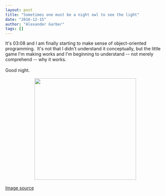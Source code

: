 ```yaml
---
layout: post
title: "Sometimes one must be a night owl to see the light"
date: "2016-12-15"
author: "Alexander Garber"
tags: []
---
```


<div dir="ltr" style="text-align: left;" trbidi="on">It's 03:08 and I am finally starting to make sense of object-oriented programming.  It's not that I didn't understand it conceptually, but the little game I'm making works and I'm
        beginning to understand -- not merely comprehend -- why it works.<br><br>Good night.<br><br>
        <div class="separator" style="clear: both; text-align: center;"><a href="https://4.bp.blogspot.com/-sTMRqSAj2kM/WFFuTrahMtI/AAAAAAAALO4/2h7S4F5sptQwcZhq4wTDhQW8hZT8n53sQCPcB/s1600/owl-163574_960_720.jpg" imageanchor="1" style="margin-left: 1em; margin-right: 1em;"><img border="0" height="320" src="https://4.bp.blogspot.com/-sTMRqSAj2kM/WFFuTrahMtI/AAAAAAAALO4/2h7S4F5sptQwcZhq4wTDhQW8hZT8n53sQCPcB/s320/owl-163574_960_720.jpg" width="320"></a></div>
<br><a href="https://goo.gl/images/oze9ft" target="_blank">Image
          source</a>
      </div>